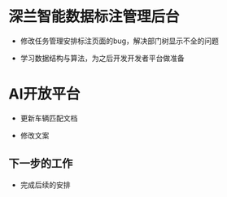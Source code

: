 <!--
 * @Author: your name
 * @Date: 2020-11-10 18:26:30
 * @LastEditTime: 2020-11-10 18:29:59
 * @LastEditors: Please set LastEditors
 * @Description: In User Settings Edit
 * @FilePath: \Front-end-Learning\simon工作汇报\20201110日报.md
-->

# 深兰智能数据标注管理后台

- 修改任务管理安排标注页面的bug，解决部门树显示不全的问题

- 学习数据结构与算法，为之后开发开发者平台做准备

# AI开放平台

- 更新车辆匹配文档

- 修改文案

## 下一步的工作

- 完成后续的安排
